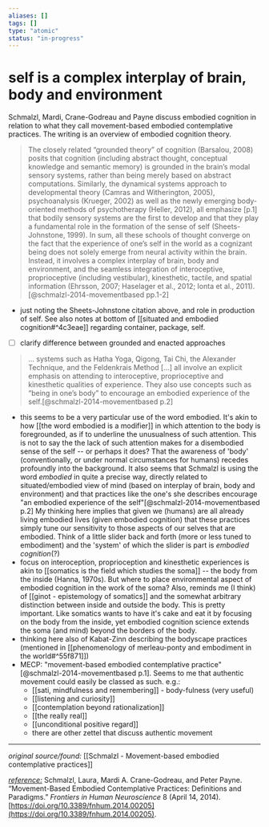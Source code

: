 ```yaml
---
aliases: []
tags: []
type: "atomic"
status: "in-progress"
---
```


# self is a complex interplay of brain, body and environment

Schmalzl, Mardi, Crane-Godreau and Payne discuss embodied cognition in relation to what they call movement-based embodied contemplative practices. The writing is an overview of embodied cognition theory. 

> The closely related “grounded theory” of cognition (Barsalou, 2008) posits that cognition (including abstract thought, conceptual knowledge and semantic memory) is grounded in the brain’s modal sensory systems, rather than being merely based on abstract computations. Similarly, the dynamical systems approach to developmental theory (Camras and Witherington, 2005), psychoanalysis (Krueger, 2002) as well as the newly emerging body-oriented methods of psychotherapy (Heller, 2012), all emphasize [p.1] that bodily sensory systems are the first to develop and that they play a fundamental role in the formation of the sense of self (Sheets-Johnstone, 1999). In sum, all these schools of thought converge on the fact that the experience of one’s self in the world as a cognizant being does not solely emerge from neural activity within the brain. Instead, it involves a complex interplay of brain, body and environment, and the seamless integration of interoceptive, proprioceptive (including vestibular), kinesthetic, tactile, and spatial information (Ehrsson, 2007; Haselager et al., 2012; Ionta et al., 2011).[@schmalzl-2014-movementbased pp.1-2]

- just noting the Sheets-Johnstone citation above, and role in production of self. See also notes at bottom of [[situated and embodied cognition#^4c3eae]] regarding container, package, self. 
- [ ] clarify difference between grounded and enacted approaches

> ... systems such as Hatha Yoga, Qigong, Tai Chi, the Alexander Technique, and the Feldenkrais Method [...] all involve an explicit emphasis on attending to interoceptive, proprioceptive and kinesthetic qualities of experience. They also use concepts such as “being in one’s body” to encourage an embodied experience of the self.[@schmalzl-2014-movementbased p.2]

- this seems to be a very particular use of the word embodied. It's akin to how [[the word embodied is a modifier]] in which attention to the body is foregrounded, as if to underline the unusualness of such attention. This is not to say the the lack of such attention makes for a disembodied sense of the self -- or perhaps it does? That the awareness of 'body' (conventionally, or under normal circumstances for humans) recedes profoundly into the background. It also seems that Schmalzl is using the word _embodied_ in quite a precise way, directly related to situated/embodied view of mind (based on interplay of brain, body and environment) and that practices like the one's she describes encourage "an embodied experience of the self"[@schmalzl-2014-movementbased p.2] My thinking here implies that given we (humans) are all already living embodied lives (given embodied cognition) that these practices simply tune our sensitivity to those aspects of our selves that are embodied. Think of a little slider back and forth (more or less tuned to embodiment) and the 'system' of which the slider is part is _embodied cognition_(?)
- focus on interoception, proprioception and kinesthetic experiences is akin to [[somatics is the field which studies the soma]] -- the body from the inside (Hanna, 1970s). But where to place environmental aspect of embodied cognition in the work of the soma? Also, reminds me (I think) of [[ginot - epistemology of somatics]] and the somewhat arbitrary distinction between inside and outside the body. This is pretty important. Like somatics wants to have it's cake and eat it by focusing on the body from the inside, yet embodied cognition science extends the soma (and mind) beyond the borders of the body.
- thinking here also of Kabat-Zinn describing the bodyscape practices (mentioned in [[phenomenology of merleau-ponty and embodiment in the world#^55f871]])
- MECP: "movement-based embodied contemplative practice" [@schmalzl-2014-movementbased p.1]. Seems to me that authentic movement could easily be classed as such. e.g.:
	+ [[sati, mindfulness and remembering]] - body-fulness (very useful)
	+ [[listening and curiosity]] 
	+ [[contemplation beyond rationalization]]
	+ [[the really real]]
	+ [[unconditional positive regard]]
	+ there are other zettel that discuss authentic movement



---

_original source/found:_ [[Schmalzl - Movement-based embodied contemplative practices]]

_[reference:](x-devonthink-item://582306DA-159B-44F3-8AED-DBC056525579)_ Schmalzl, Laura, Mardi A. Crane-Godreau, and Peter Payne. “Movement-Based Embodied Contemplative Practices: Definitions and Paradigms.” _Frontiers in Human Neuroscience_ 8 (April 14, 2014). [https://doi.org/10.3389/fnhum.2014.00205](https://doi.org/10.3389/fnhum.2014.00205).
